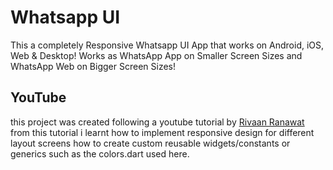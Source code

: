 
# Whatsapp UI

This a completely Responsive Whatsapp UI App that works on Android, iOS, Web & Desktop! Works as WhatsApp App on Smaller Screen Sizes and WhatsApp Web on Bigger Screen Sizes!





## YouTube
this project was created following a youtube tutorial by [Rivaan Ranawat](https://www.youtube.com/watch?v=g1hmeP8WZHU) 
from this tutorial i learnt how to implement responsive design for different layout screens how to create custom reusable widgets/constants or generics such as the colors.dart used here.




    


